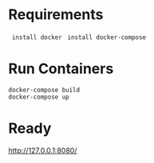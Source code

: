 # Requirements

``` install docker```
``` install docker-compose```

# Run Containers  

```
docker-compose build
docker-compose up
```

# Ready
http://127.0.0.1:8080/
